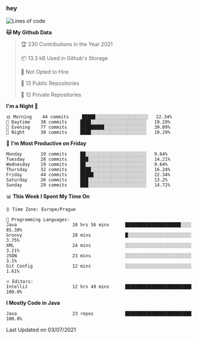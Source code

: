 ### hey

<!--START_SECTION:waka-->
![Lines of code](https://img.shields.io/badge/From%20Hello%20World%20I%27ve%20Written-60188%20lines%20of%20code-blue)

**🐱 My Github Data** 

> 🏆 230 Contributions in the Year 2021
 > 
> 📦 13.3 kB Used in Github's Storage 
 > 
> 🚫 Not Opted to Hire
 > 
> 📜 13 Public Repositories 
 > 
> 🔑 12 Private Repositories  
 > 
**I'm a Night 🦉** 

```text
🌞 Morning    44 commits     █████░░░░░░░░░░░░░░░░░░░░   22.34% 
🌆 Daytime    38 commits     ████░░░░░░░░░░░░░░░░░░░░░   19.29% 
🌃 Evening    77 commits     █████████░░░░░░░░░░░░░░░░   39.09% 
🌙 Night      38 commits     ████░░░░░░░░░░░░░░░░░░░░░   19.29%

```
📅 **I'm Most Productive on Friday** 

```text
Monday       19 commits     ██░░░░░░░░░░░░░░░░░░░░░░░   9.64% 
Tuesday      28 commits     ███░░░░░░░░░░░░░░░░░░░░░░   14.21% 
Wednesday    19 commits     ██░░░░░░░░░░░░░░░░░░░░░░░   9.64% 
Thursday     32 commits     ████░░░░░░░░░░░░░░░░░░░░░   16.24% 
Friday       44 commits     █████░░░░░░░░░░░░░░░░░░░░   22.34% 
Saturday     26 commits     ███░░░░░░░░░░░░░░░░░░░░░░   13.2% 
Sunday       29 commits     ███░░░░░░░░░░░░░░░░░░░░░░   14.72%

```


📊 **This Week I Spent My Time On** 

```text
⌚︎ Time Zone: Europe/Prague

💬 Programming Languages: 
Java                     10 hrs 56 mins      █████████████████████░░░░   85.38% 
Groovy                   28 mins             █░░░░░░░░░░░░░░░░░░░░░░░░   3.75% 
XML                      24 mins             ░░░░░░░░░░░░░░░░░░░░░░░░░   3.21% 
JSON                     23 mins             ░░░░░░░░░░░░░░░░░░░░░░░░░   3.1% 
Git Config               12 mins             ░░░░░░░░░░░░░░░░░░░░░░░░░   1.61%

🔥 Editors: 
IntelliJ                 12 hrs 49 mins      █████████████████████████   100.0%

```

**I Mostly Code in Java** 

```text
Java                     23 repos            █████████████████████████   100.0%

```



 Last Updated on 03/07/2021
<!--END_SECTION:waka-->
